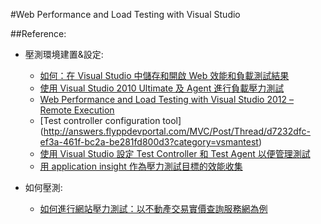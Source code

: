 
#Web Performance and Load Testing with Visual Studio


##Reference:
  * 壓測環境建置&設定:
    * [如何：在 Visual Studio 中儲存和開啟 Web 效能和負載測試結果](https://msdn.microsoft.com/zh-tw/library/ms404662.aspx)
    * [使用 Visual Studio 2010 Ultimate 及 Agent 進行負載壓力測試](http://blog.miniasp.com/post/2011/03/13/Visual-Studio-Agent-2010-Load-and-Stress-Testing-Installation-Guide.aspx)
    * [Web Performance and Load Testing with Visual Studio 2012 – Remote Execution](http://blog.nwcadence.com/web-performance-and-load-testing-with-visual-studio-2012-remote-execution-2/)
    * [Test controller configuration tool] (http://answers.flyppdevportal.com/MVC/Post/Thread/d7232dfc-ef3a-461f-bc2a-be281fd800d3?category=vsmantest)
    * [使用 Visual Studio 設定 Test Controller 和 Test Agent 以便管理測試](https://msdn.microsoft.com/zh-tw/library/hh546459.aspx)
    * [用 application insight 作為壓力測試目標的效能收集](https://www.visualstudio.com/zh-tw/docs/test/performance-testing/getting-started/get-performance-data-for-load-tests)
   
  
  * 如何壓測:
    * [如何進行網站壓力測試：以不動產交易實價查詢服務網為例](http://blog.miniasp.com/post/2012/10/18/How-to-do-Web-Load-Test.aspx)
  
  
